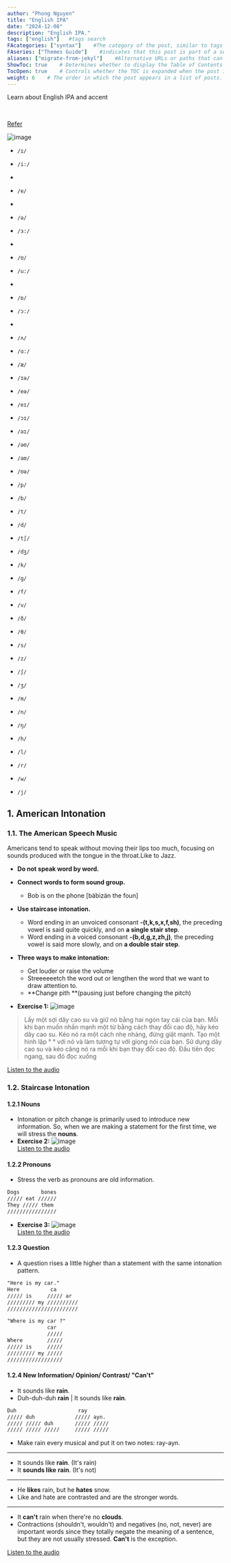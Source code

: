 ```yaml
---
author: "Phong Nguyen"
title: "English IPA"
date: "2024-12-08"
description: "English IPA."
tags: ["english"]   #tags search
FAcategories: ["syntax"]    #The category of the post, similar to tags but usually for broader classification.
FAseries: ["Themes Guide"]    #indicates that this post is part of a series of related posts
aliases: ["migrate-from-jekyl"]    #Alternative URLs or paths that can be used to access this post, useful for redirects from old posts or similar content.
ShowToc: true    # Determines whether to display the Table of Contents (TOC) for the post.
TocOpen: true    # Controls whether the TOC is expanded when the post is loaded. 
weight: 6    # The order in which the post appears in a list of posts. Lower numbers make the post appear earlier.
---
```

Learn about English IPA and accent

<br>

[Refer](https://pronunciationstudio.com/english-ipa-chart/)

![image](/images/ipa_charts.png)<br>

-    `/ɪ/`
-    `/i:/`
-    
-    `/e/` 
-    
-    `/ə/` 
-    `/ɜ:/` 
-    
-    `/ʊ/` 
-    `/u:/` 
-    
-    `/ɒ/` 
-    `/ɔ:/` 
-    
-    `/ʌ/` 
-    `/ɑ:/` 
-    `/æ/` 

-    `/ɪə/` 
-    `/eə/` 
-    `/eɪ/` 
-    `/ɔɪ/` 
-    `/aɪ/` 
-    `/əʊ/` 
-    `/aʊ/` 
-    `/ʊə/` 

-    `/p/` 
-    `/b/` 
-    `/t/` 
-    `/d/` 
-    `/t∫/` 
-    `/dʒ/` 
-    `/k/` 
-    `/g/` 
-    `/f/` 
-    `/v/` 
-    `/ð/` 
-    `/θ/` 
-    `/s/` 
-    `/z/` 
-    `/∫/` 
-    `/ʒ/` 
-    `/m/` 
-    `/n/` 
-    `/ŋ/` 
-    `/h/` 
-    `/l/` 
-    `/r/` 
-    `/w/` 
-    `/j/` 


## 1. American Intonation

### 1.1. The American Speech Music
Americans tend to speak without moving their lips too much, focusing on sounds produced with the tongue in the throat.Like to Jazz.
- **Do not speak word by word.**
- **Connect words to form sound group.**
  -  Bob is on the phone  [bäbizän the foun]
- **Use staircase intonation.**
  - Word ending in an unvoiced consonant **-(t,k,s,x,f,sh)**, the preceding vowel is said quite quickly, and on **a single stair step**.
  - Word ending in a voiced consonant **-(b,d,g,z,zh,j)**, the preceding vowel is said more slowly, and on **a double stair step**.

- **Three ways to make intonation:**
  - Get louder or raise the volume
  - Streeeeeetch the word out or lengthen the word that we want to draw attention to.
  - **Change pith **(pausing just before 
changing the pitch)

- **Exercise 1:**
![image](/images/excercise_1.png)<br>

> Lấy một sợi dây cao su và giữ nó bằng hai ngón tay cái của bạn. Mỗi khi bạn muốn nhấn mạnh một từ bằng cách thay đổi cao độ, hãy kéo dây cao su. Kéo nó ra một cách nhẹ nhàng, đừng giật mạnh. Tạo một hình lặp ° ° với nó và làm tương tự với giọng nói của bạn. Sử dụng dây cao su và kéo căng nó ra mỗi khi bạn thay đổi cao độ. Đầu tiên đọc ngang, sau đó đọc xuống

[Listen to the audio](/audio/exercise_1.mp3)

### 1.2. Staircase Intonation
#### 1.2.1 Nouns
- Intonation or pitch change is primarily used to introduce new information. So, when we are making a statement for the first time, we will stress the **nouns**.
- **Exercise 2:**
![image](/images/excercise_2.png)<br>
[Listen to the audio](/audio/exercise_2.mp3)

#### 1.2.2 Pronouns
- Stress the verb as pronouns are old information.
```html
Dogs       bones
///// eat //////
They ///// them
////////////////
```
- **Exercise 3:**
![image](/images/excercise_3.png)<br>
[Listen to the audio](/audio/exercise_3.mp3)

#### 1.2.3 Question
- A question rises a little higher than a statement with the same intonation pattern.
```html
"Here is my car."
Here          ca
///// is     ///// ar 
///////// my ////////// 
///////////////////////

"Where is my car ?"
             car
             /////
Where        /////
///// is     ///// 
///////// my /////
//////////////////
```
#### 1.2.4 New Information/ Opinion/ Contrast/ "Can't"
- It sounds like **rain**.
- Duh-duh-duh **rain** | It sounds like **rain**.
```html
Duh                    ray
///// duh             ///// ayn.
///// ///// duh       ///// /////
///// ///// /////     ///// /////
```
- Make rain every musical and put it on two notes: ray-ayn.
----
- It sounds like **rain**. (It's rain)
- It **sounds like** **rain**. (It's not)
----
- He **likes** rain, but he **hates** snow.
- Like and hate are contrasted and are the stronger words.
----
- It **can't** rain when there're no **clouds**.
- Contractions (shouldn't, wouldn't) and negatives (no, not, never) are important words since they totally negate the meaning of a sentence, but they are not usually stressed. **Can't** is the exception.

[Listen to the audio](/audio/exercise_4.mp3)
